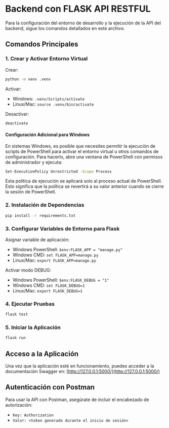 # Backend con FLASK API RESTFUL

Para la configuración del entorno de desarrollo y la ejecución de la API del backend, sigue los comandos detallados en este archivo.

## Comandos Principales

### 1. Crear y Activar Entorno Virtual

Crear:

```bash
python -m venv .venv
```

Activar:

- Windows: `.venv/Scripts/activate`
- Linux/Mac: `source .venv/bin/activate`

Desactivar:

```bash
deactivate
```

#### Configuración Adicional para Windows

En sistemas Windows, es posible que necesites permitir la ejecución de scripts de PowerShell para activar el entorno virtual u otros comandos de configuración. Para hacerlo, abre una ventana de PowerShell con permisos de administrador y ejecuta:

```bash
Set-ExecutionPolicy Unrestricted -Scope Process
```

Esta política de ejecución se aplicará solo al proceso actual de PowerShell. Esto significa que la política se revertirá a su valor anterior cuando se cierre la sesión de PowerShell.

### 2. Instalación de Dependencias

```bash
pip install -r requirements.txt
```

### 3. Configurar Variables de Entorno para Flask

Asignar variable de aplicación:

- Windows PowerShell: `$env:FLASK_APP = "manage.py"`
- Windows CMD: `set FLASK_APP=manage.py`
- Linux/Mac: `export FLASK_APP=manage.py`

Activar modo DEBUG:

- Windows PowerShell: `$env:FLASK_DEBUG = "1"`
- Windows CMD: `set FLASK_DEBUG=1`
- Linux/Mac: `export FLASK_DEBUG=1`

### 4. Ejecutar Pruebas

```bash
flask test
```

### 5. Iniciar la Aplicación

```bash
flask run
```

## Acceso a la Aplicación

Una vez que la aplicación esté en funcionamiento, puedes acceder a la documentación Swagger en: [http://127.0.0.1:5000/](http://127.0.0.1:5000/)

## Autenticación con Postman

Para usar la API con Postman, asegúrate de incluir el encabezado de autorización:

- `Key: Authorization`
- `Valor: <token generado durante el inicio de sesión>`
